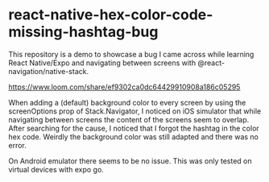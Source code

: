 # react-native-hex-color-code-missing-hashtag-bug
This repository is a demo to showcase a bug I came across while learning React Native/Expo and navigating between screens with @react-navigation/native-stack.

https://www.loom.com/share/ef9302ca0dc64429910908a186c05295

When adding a (default) background color to every screen by using the screenOptions prop of Stack.Navigator, I noticed on iOS simulator that while navigating between screens the content of the screens seem to overlap.
After searching for the cause, I noticed that I forgot the hashtag in the color hex code. Weirdly the background color was still adapted and there was no error.

On Android emulator there seems to be no issue. This was only tested on virtual devices with expo go.
